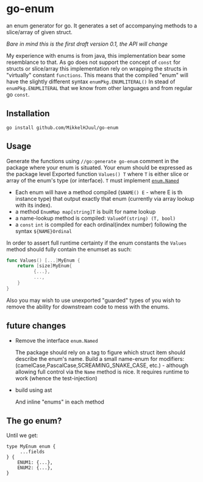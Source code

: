 # go-enum
an enum generator for go. It generates a set of accompanying methods to a slice/array of given struct. 

*Bare in mind this is the first draft version 0.1, the API will change*

My experience with enums is from java, this implementation bear some resemblance to that. 
As go does not support the concept of `const` for structs or slice/array this implementation rely on wrapping the structs in "virtually" constant `functions`.
This means that the compiled "enum" will have the slightly different syntax `enumPkg.ENUMLITERAL()` In stead of `enumPkg.ENUMLITERAL` that we know from other languages and from regular go `const`.

## Installation 
```
go install github.com/MikkelHJuul/go-enum
```

## Usage 
Generate the functions using
`//go:generate go-enum` comment in the package where your enum is situated.
Your enum should be expressed as the package level Exported function `Values() T` where `T` is either slice or array of the enum's type (or interface). `T` must implement [`enum.Named`](enum/enum.go)
- Each enum will have a method compiled (`$NAME() E` - where E is th instance type) that output exactly that enum (currently via array lookup with its index). 
- a method `EnumMap map[string]T` is built for name lookup
- a name-lookup method is compiled: `ValueOf(string) (T, bool)`
- a `const` `int` is compiled for each ordinal(index number) following the syntax `${NAME}Ordinal`

In order to assert full runtime certainty if the enum constants the `Values` method should fully contain the enumset as such:
```go
func Values() [...]MyEnum {
    return [size]MyEnum{
          {...},
          ...,
    }
}
```
Also you may wish to use unexported "guarded" types of you wish to remove the ability for downstream code to mess with the enums.

## future changes
- Remove the interface `enum.Named`

  The package should rely on a tag to figure which struct item should describe the enum's name. Build a small name-enum for modifiers: (camelCase,PascalCase,SCREAMING_SNAKE_CASE, etc.) - although allowing full control via the `Name` method is nice.  It requires runtime to work (whence the test-injection)
- build using ast

  And inline "enums" in each method


## The go enum?
Until we get:
```
type MyEnum enum {
     ...fields
} {
    ENUM1: {...},
    ENUM2: {...},
}
```
